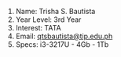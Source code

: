 1. Name: Trisha S. Bautista
2. Year Level: 3rd Year
3. Interest: TATA
4. Email: qtsbautista@tip.edu.ph
5. Specs: i3-3217U - 4Gb - 1Tb
